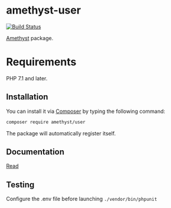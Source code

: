 # amethyst-user

[![Build Status](https://travis-ci.org/amethyst-php/user.svg?branch=master)](https://travis-ci.org/amethyst-php/user)

[Amethyst](https://github.com/amethyst-php/amethyst) package.

# Requirements

PHP 7.1 and later.

## Installation

You can install it via [Composer](https://getcomposer.org/) by typing the following command:

```bash
composer require amethyst/user
```

The package will automatically register itself.

## Documentation

[Read](docs/index.md)

## Testing

Configure the .env file before launching `./vendor/bin/phpunit`
